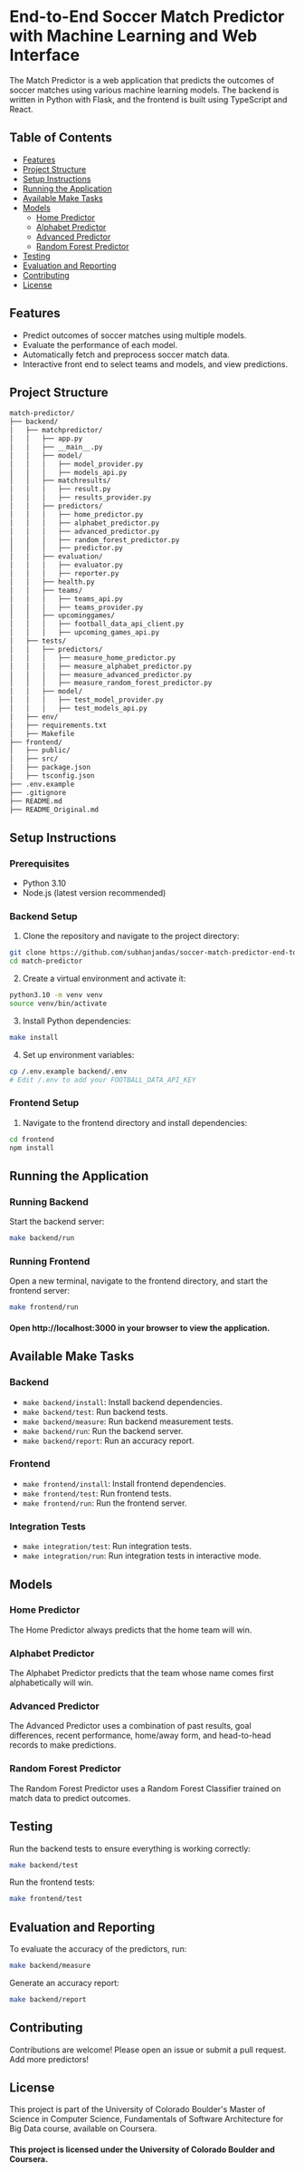 # End-to-End Soccer Match Predictor with Machine Learning and Web Interface

The Match Predictor is a web application that predicts the outcomes of soccer matches using various machine learning models. The backend is written in Python with Flask, and the frontend is built using TypeScript and React.

## Table of Contents

- [Features](#features)
- [Project Structure](#project-structure)
- [Setup Instructions](#setup-instructions)
- [Running the Application](#running-the-application)
- [Available Make Tasks](#available-make-tasks)
- [Models](#models)
  - [Home Predictor](#home-predictor)
  - [Alphabet Predictor](#alphabet-predictor)
  - [Advanced Predictor](#advanced-predictor)
  - [Random Forest Predictor](#random-forest-predictor)
- [Testing](#testing)
- [Evaluation and Reporting](#evaluation-and-reporting)
- [Contributing](#contributing)
- [License](#license)

## Features

- Predict outcomes of soccer matches using multiple models.
- Evaluate the performance of each model.
- Automatically fetch and preprocess soccer match data.
- Interactive front end to select teams and models, and view predictions.

## Project Structure

```bash
match-predictor/
├── backend/
│   ├── matchpredictor/
│   │   ├── app.py
│   │   ├── __main__.py
│   │   ├── model/
│   │   │   ├── model_provider.py
│   │   │   ├── models_api.py
│   │   ├── matchresults/
│   │   │   ├── result.py
│   │   │   ├── results_provider.py
│   │   ├── predictors/
│   │   │   ├── home_predictor.py
│   │   │   ├── alphabet_predictor.py
│   │   │   ├── advanced_predictor.py
│   │   │   ├── random_forest_predictor.py
│   │   │   ├── predictor.py
│   │   ├── evaluation/
│   │   │   ├── evaluator.py
│   │   │   ├── reporter.py
│   │   ├── health.py
│   │   ├── teams/
│   │   │   ├── teams_api.py
│   │   │   ├── teams_provider.py
│   │   ├── upcominggames/
│   │   │   ├── football_data_api_client.py
│   │   │   ├── upcoming_games_api.py
│   ├── tests/
│   │   ├── predictors/
│   │   │   ├── measure_home_predictor.py
│   │   │   ├── measure_alphabet_predictor.py
│   │   │   ├── measure_advanced_predictor.py
│   │   │   ├── measure_random_forest_predictor.py
│   │   ├── model/
│   │   │   ├── test_model_provider.py
│   │   │   ├── test_models_api.py
│   ├── env/
│   ├── requirements.txt
│   ├── Makefile
├── frontend/
│   ├── public/
│   ├── src/
│   ├── package.json
│   ├── tsconfig.json
├── .env.example
├── .gitignore
├── README.md
├── README_Original.md
```


## Setup Instructions

### Prerequisites

- Python 3.10
- Node.js (latest version recommended)

### Backend Setup

1. Clone the repository and navigate to the project directory:

```bash
git clone https://github.com/subhanjandas/soccer-match-predictor-end-to-end.git
cd match-predictor
```

2. Create a virtual environment and activate it:

```bash
python3.10 -m venv venv
source venv/bin/activate
```

3. Install Python dependencies:

```bash
make install
```

4. Set up environment variables:

```bash
cp /.env.example backend/.env
# Edit /.env to add your FOOTBALL_DATA_API_KEY
```

### Frontend Setup

1. Navigate to the frontend directory and install dependencies:

```bash
cd frontend
npm install
```

## Running the Application

### Running Backend

Start the backend server:

```bash
make backend/run
```

### Running Frontend

Open a new terminal, navigate to the frontend directory, and start the frontend server: 

```bash
make frontend/run
```

#### Open http://localhost:3000 in your browser to view the application.

## Available Make Tasks

### Backend
- `make backend/install`: Install backend dependencies.
- `make backend/test`: Run backend tests.
- `make backend/measure`: Run backend measurement tests.
- `make backend/run`: Run the backend server.
- `make backend/report`: Run an accuracy report.

### Frontend
- `make frontend/install`: Install frontend dependencies.
- `make frontend/test`: Run frontend tests.
- `make frontend/run`: Run the frontend server.

### Integration Tests
- `make integration/test`: Run integration tests.
- `make integration/run`: Run integration tests in interactive mode.

## Models

### Home Predictor
The Home Predictor always predicts that the home team will win.

### Alphabet Predictor
The Alphabet Predictor predicts that the team whose name comes first alphabetically will win.

### Advanced Predictor
The Advanced Predictor uses a combination of past results, goal differences, recent performance, home/away form, and head-to-head records to make predictions.

### Random Forest Predictor
The Random Forest Predictor uses a Random Forest Classifier trained on match data to predict outcomes.

## Testing

Run the backend tests to ensure everything is working correctly:

```bash
make backend/test
```

Run the frontend tests:

```bash
make frontend/test
```

## Evaluation and Reporting

To evaluate the accuracy of the predictors, run:

```bash
make backend/measure
```

Generate an accuracy report:

```bash
make backend/report
```

## Contributing

Contributions are welcome! Please open an issue or submit a pull request. Add more predictors! 

## License

This project is part of the University of Colorado Boulder's Master of Science in Computer Science, Fundamentals of Software Architecture for Big Data course, available on Coursera.

#### This project is licensed under the University of Colorado Boulder and Coursera.

